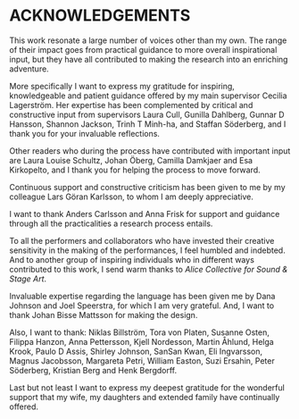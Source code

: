 # ACKNOWLEDGEMENTS

This work resonate a large number of voices other than my own. The range of their impact goes from practical guidance to more overall inspirational input, but they have all contributed to making the research into an enriching adventure.

More specifically I want to express my gratitude for inspiring, knowledgeable and patient guidance offered by my main supervisor Cecilia Lagerström. Her expertise has been complemented by critical and constructive input from supervisors Laura Cull, Gunilla Dahlberg, Gunnar D Hansson, Shannon Jackson, Trinh T Minh-ha, and Staffan Söderberg, and I thank you for your invaluable reflections.

Other readers who during the process have contributed with important input are Laura Louise Schultz, Johan Öberg, Camilla Damkjaer and Esa Kirkopelto, and I thank you for helping the process to move forward.

Continuous support and constructive criticism has been given to me by my colleague Lars Göran Karlsson, to whom I am deeply appreciative.

I want to thank Anders Carlsson and Anna Frisk for support and guidance through all the practicalities a research process entails.

To all the performers and collaborators who have invested their creative sensitivity in the making of the performances, I feel humbled and indebted. And to another group of inspiring individuals who in different ways contributed to this work, I send warm thanks to *Alice Collective for Sound & Stage Art*.

Invaluable expertise regarding the language has been given me by Dana Johnson and Joel Speerstra, for which I am very grateful. And, I want to thank Johan Bisse Mattsson for making the design.

Also, I want to thank: Niklas Billström, Tora von Platen, Susanne Osten, Filippa Hanzon, Anna Pettersson, Kjell Nordesson, Martin Åhlund, Helga Krook, Paulo D Assis, Shirley Johnson, SanSan Kwan, Eli Ingvarsson, Magnus Jacobsson, Margareta Petri, William Easton, Suzi Ersahin, Peter Söderberg, Kristian Berg and Henk Bergdorff.

Last but not least I want to express my deepest gratitude for the wonderful support that my wife, my daughters and extended family have continually offered.
